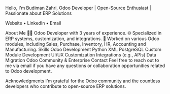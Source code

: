 
Hello, I'm Budiman Zahri,
Odoo Developer | Open-Source Enthusiast | Passionate about ERP Solutions

Website • LinkedIn • Email

About Me
👨‍💻 Odoo Developer with 3 years of experience.
🌐 Specialized in ERP systems, customization, and integrations.
💼 Worked on various Odoo modules, including Sales, Purchase, Inventory, HR, Accounting and Manufacturing.
Skills
Odoo Development
Python
XML
PostgreSQL
Custom Module Development
UI/UX Customization
Integrations (e.g., APIs)
Data Migration
Odoo Community & Enterprise
Contact
Feel free to reach out to me via email if you have any questions or collaboration opportunities related to Odoo development.

Acknowledgments
I'm grateful for the Odoo community and the countless developers who contribute to open-source ERP solutions.	
